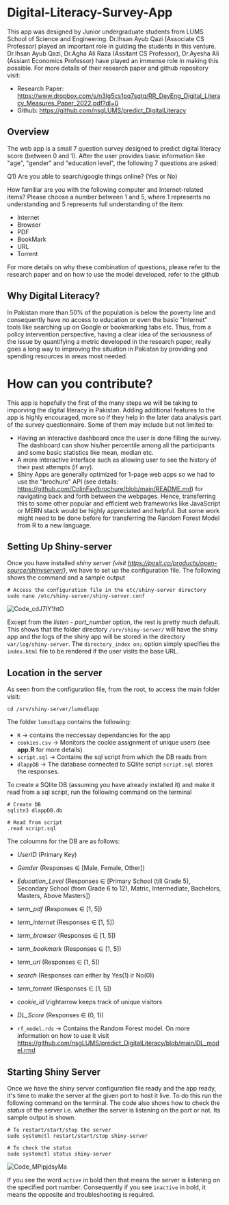 # Digital-Literacy-Survey-App
This app was designed by Junior undergraduate students from LUMS School of Science and Engineering. Dr.Ihsan Ayub Qazi (Associate CS Professor) played an important role in guiding the students in this venture. Dr.Ihsan Ayub Qazi, Dr.Agha Ali Raza (Assitant CS Professor), Dr.Ayesha Ali (Assiant Economics Professor) have played an immense role in making this possible. For more details of their research paper and github repository visit:

- Research Paper: https://www.dropbox.com/s/n3lg5cs1pq7sqtq/RR_DevEng_Digital_Literacy_Measures_Paper_2022.pdf?dl=0
- Github: https://github.com/nsgLUMS/predict_DigitalLiteracy

## Overview
The web app is a small 7 question survey designed to predict digital literacy score (between 0 and 1). After the user provides basic information like "age", "gender" and "education level", the following 7 questions are asked:

Q1) Are you able to search/google things online? (Yes or No)

How familiar are you with the following computer and Internet-related items? Please choose a number between 1 and 5, where 1 represents no understanding and 5 represents full understanding of the item:

- Internet                                                                                                                               
- Browser
- PDF 
- BookMark 
- URL 
- Torrent 

For more details on why these combination of questions, please refer to the research paper and on how to use the model developed, refer to the github

## Why Digital Literacy?
In Pakistan more than 50% of the population is below the poverty line and consequently have no access to education or even the basic "Internet" tools like searching up on Google or bookmarking tabs etc. Thus, from a policy intervention perspective, having a clear idea of the seriousness of the issue by quantifying a metric developed in the research paper, really goes a long way to improving the situation in Pakistan by providing and spending resources in areas most needed. 

# How can you contribute?
This app is hopefully the first of the many steps we will be taking to imporving the digital literacy in Pakistan. Adding additional features to the app is highly encouraged, more so if they help in the later data analysis part of the survey questionnaire. Some of them may include but not limited to:

- Having an interactive dashboard once the user is done filling the survey. The dashboard can show his/her percentile among all the participants and some basic statistics like mean, median etc. 
- A more interactive interface such as allowing user to see the history of their past attempts (if any). 
- Shiny Apps are generally optimized for 1-page web apps so we had to use the "brochure" API (see details: https://github.com/ColinFay/brochure/blob/main/README.md) for navigating back and forth between the webpages. Hence, transferring this to some other popular and efficient web frameworks like JavaScript or MERN stack would be highly appreciated and helpful. But some work might need to be done before for transferring the Random Forest Model from R to a new language.

## Setting Up Shiny-server

Once you have installed *shiny server (visit https://posit.co/products/open-source/shinyserver/)*, we have to set up the configuration file. The following shows the command and a sample output

```
# Access the configuration file in the etc/shiny-server directory
sudo nano /etc/shiny-server/shiny-server.conf
```
![Code_cdJ7IY1htO](https://user-images.githubusercontent.com/122668359/234613218-757f00a4-ee52-46dc-ae68-e03443582316.png)

Except from the *listen - port_number* option, the rest is pretty much default. This shows that the folder directory `/srv/shiny-server/` will have the shiny app and the logs of the shiny app will be stored in the directory `var/log/shiny-server`. The `directory_index on;` option simply specifies the `index.html` file to be rendered if the user visits the base URL.

## Location in the server

As seen from the configuration file, from the root, to access the main folder visit:
```
cd /srv/shiny-server/lumsdlapp
```
The folder `lumsdlapp` contains the following:

- `R` &#8594; contains the neccessay dependancies for the app
- `cookies.csv` &#8594; Monitors the cookie assignment of unique users (see **app.R** for more details)
- `script.sql` &#8594; Contains the sql script from which the DB reads from
- `dlappDB` &#8594; The database connected to SQlite script `script.sql` stores the responses. 

To create a SQlite DB (assuming you have already installed it) and make it read from a sql script, run the following command on the terminal
```
# Create DB
sqlite3 dlappDB.db

# Read from script
.read script.sql
```

The coloumns for the DB are as follows:
  - *UserID* (Primary Key)
  - *Gender* (Responses $\in$ [Male, Female, Other])
  - *Education_Level* (Responses $\in$ [Primary School (till Grade 5), Secondary School (from Grade 6 to 12), Matric, Intermediate, Bachelors, Masters, Above Masters])
  - *term_pdf* (Responses $\in$ [1, 5])
  - *term_internet* (Responses $\in$ [1, 5])
  - *term_browser* (Responses $\in$ [1, 5])
  - *term_bookmark* (Responses $\in$ [1, 5])
  - *term_url* (Responses $\in$ [1, 5])
  - *search* (Responses can either by Yes(1) ir No(0))
  - *term_torrent* (Responses $\in$ [1, 5])
  - *cookie_id* \rightarrow keeps track of unique visitors
  - *DL_Score* (Responses $\in$ (0, 1))

- `rf_model.rds` &#8594; Contains the Random Forest model. On more information on how to use it visit https://github.com/nsgLUMS/predict_DigitalLiteracy/blob/main/DL_model.rmd

## Starting Shiny Server
Once we have the shiny server configuration file ready and the app ready, it's time to make the server at the given port to host it live. To do this run the following command on the terminal. The code also shows how to check the *status* of the server i.e. whether the server is listening on the port or not. Its sample output is shown.

```
# To restart/start/stop the server
sudo systemctl restart/start/stop shiny-server

# To check the status
sudo systemctl status shiny-server
```
![Code_MPipjdsyMa](https://user-images.githubusercontent.com/122668359/234616014-010cdddc-8607-4ac3-95f5-4ccb871dd463.png)

If you see the word `active` in bold then that means the server is listening on the specified port number. Consequently if you see `inactive` in bold, it means the opposite and troubleshooting is required.




